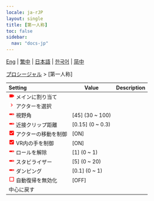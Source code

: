```yaml
---
locale: ja-rJP
layout: single
title: [第一人称]
toc: false
sidebar:
  nav: "docs-jp"
---
```

[Eng](/dancexr/menu/2025.4/motion/first_person) | [繁中](/tw/dancexr/menu/2025.4/motion/first_person) | [日本語](/jp/dancexr/menu/2025.4/motion/first_person) | [한국어](/kr/dancexr/menu/2025.4/motion/first_person) | [简中](/zh/dancexr/menu/2025.4/motion/first_person)

[プロシージャル](../menu#プロシージャル) > [第一人称]



| Setting | Value | Description |
| :--- | --- | :--- |
| <img src="/images/icon/ic_videocam.png" alt="videocam icon"/> メインに割り当て</nobr>|| 
| <img src="/images/icon/ic_chevron.png" alt="chevron icon"/> アクターを選択</nobr>|  |  |
| <img src="/images/icon/ic_slider.png" alt="slider icon"/> 視野角</nobr>| [45] (30 ~ 100) | 
| <img src="/images/icon/ic_slider.png" alt="slider icon"/> 近接クリップ距離</nobr>| [0.15] (0 ~ 0.3) | 
| <img src="/images/icon/ic_check_on.png" alt="check on icon"/> アクターの移動を制御</nobr>| [ON] | 
| <img src="/images/icon/ic_check_on.png" alt="check on icon"/> VR内の手を制御</nobr>| [ON] | 
| <img src="/images/icon/ic_slider.png" alt="slider icon"/> ロールを解除</nobr>| [1] (0 ~ 1) | 
| <img src="/images/icon/ic_slider.png" alt="slider icon"/> スタビライザー</nobr>| [5] (0 ~ 20) | 
| <img src="/images/icon/ic_slider.png" alt="slider icon"/> ダンピング</nobr>| [0.1] (0 ~ 1) | 
| <img src="/images/icon/ic_check_off.png" alt="check off icon"/> 自動復帰を無効化</nobr>| [OFF] | 
|  中心に戻す</nobr>|| 
